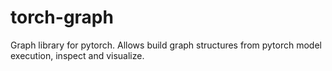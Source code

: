 # torch-graph
Graph library for pytorch. Allows build graph structures from pytorch model execution, inspect and visualize.
